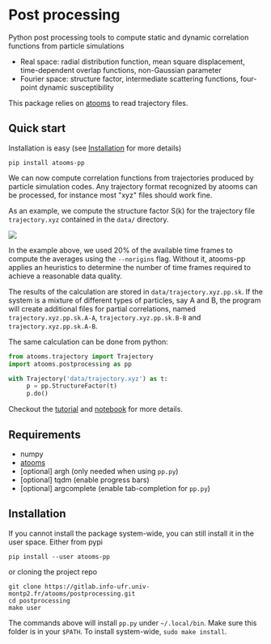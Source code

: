 Post processing
==================
Python post processing tools to compute static and dynamic correlation functions from particle simulations

- Real space: radial distribution function, mean square displacement, time-dependent overlap functions, non-Gaussian parameter
- Fourier space: structure factor, intermediate scattering functions, four-point dynamic susceptibility

This package relies on [atooms](https://gitlab.info-ufr.univ-montp2.fr/atooms/postprocessing.git) to read trajectory files.

Quick start
------------
Installation is easy (see [Installation](#Installation) for more details)
```
pip install atooms-pp
```

We can now compute correlation functions from trajectories produced
by particle simulation codes. Any trajectory format recognized by
atooms can be processed, for instance most "xyz" files
should work fine.

As an example, we compute the structure factor S(k) for the trajectory
file `trajectory.xyz` contained in the `data/` directory.

![](https://www.coulomb.univ-montp2.fr/perso/daniele.coslovich/anim.gif)

In the example above, we used 20% of the available time frames to compute the averages using the `--norigins` flag. Without it, atooms-pp applies an heuristics to determine the number of time frames required to achieve a reasonable data quality.

The results of the calculation are stored in `data/trajectory.xyz.pp.sk`. If
the system is a mixture of different types of particles, say A and B, the program will create additional files for
partial correlations, named `trajectory.xyz.pp.sk.A-A`, `trajectory.xyz.pp.sk.B-B` and `trajectory.xyz.pp.sk.A-B`.

The same calculation can be done from python:

```python
from atooms.trajectory import Trajectory
import atooms.postprocessing as pp

with Trajectory('data/trajectory.xyz') as t:
     p = pp.StructureFactor(t)
     p.do()
```

Checkout the [tutorial](https://www.coulomb.univ-montp2.fr/perso/daniele.coslovich/pp_notebook/) and [notebook](https://gitlab.info-ufr.univ-montp2.fr/atooms/postprocessing/raw/develop/docs/tutorial.ipynb) for more details.

Requirements
------------
- numpy
- [atooms](https://gitlab.info-ufr.univ-montp2.fr/atooms/postprocessing.git)
- [optional] argh (only needed when using `pp.py`)
- [optional] tqdm (enable progress bars)
- [optional] argcomplete (enable tab-completion for `pp.py`)

Installation
------------
If you cannot install the package system-wide, you can still install it in the user space. Either from pypi
```
pip install --user atooms-pp
```
or cloning the project repo 
```
git clone https://gitlab.info-ufr.univ-montp2.fr/atooms/postprocessing.git
cd postprocessing
make user
```
The commands above will install `pp.py` under `~/.local/bin`. Make sure this folder is in your `$PATH`. To install system-wide, `sudo make install`.